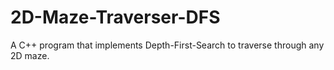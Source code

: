 # 2D-Maze-Traverser-DFS
A C++ program that implements Depth-First-Search to traverse through any 2D maze.
